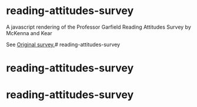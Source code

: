 # reading-attitudes-survey
A javascript rendering of the Professor Garfield Reading Attitudes Survey by McKenna and Kear 

See <a href="A javascript rendering of the Professor Garfield Reading Attitudes Survey by McKenna and Kear http://www.leadtoreadkc.org/wp-content/uploads/2012/12/Professor-Garfield-reading-survey-used-by-Lead-to-Read-KC.pdf">Original survey.</a># reading-attitudes-survey
# reading-attitudes-survey
# reading-attitudes-survey
